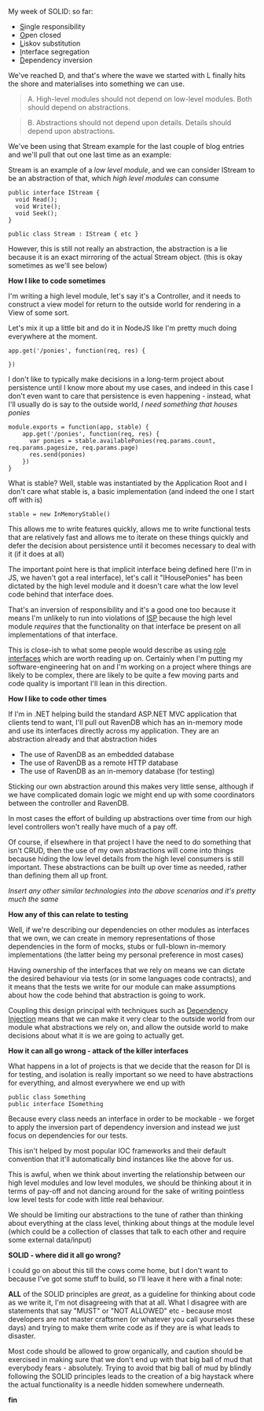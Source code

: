 My week of SOLID: so far:

- [S](/entries/my-relationship-with-solid---starting-with-s.html)ingle responsibility
- [O](/entries/my-relationship-with-solid---the-big-o.html)pen closed
- [L](/entries/my-relationship-with-solid---the-misunderstood-l.html)iskov substitution
- [I](/entries/my-relationship-with-solid---seeing-i-to-i.html)nterface segregation
- [D](#)ependency inversion

We've reached D, and that's where the wave we started with L finally hits the shore and materialises into something we can use.

  <blockquote>
A. High-level modules should not depend on low-level modules. Both should depend on abstractions.
  </blockquote>

  <blockquote>
B. Abstractions should not depend upon details. Details should depend upon abstractions.
  </blockquote>

We've been using that Stream example for the last couple of blog entries and we'll pull that out one last time as an example:

Stream is an example of a *low level module*, and we can consider IStream to be an abstraction of that, which *high level modules* can consume

    public interface IStream {
      void Read();
      void Write();
      void Seek();
    }

    public class Stream : IStream { etc }

However, this is still not really an abstraction, the abstraction is a lie because it is an exact mirroring of the actual Stream object. (this is okay sometimes as we'll see below)

**How I like to code sometimes**

I'm writing a high level module, let's say it's a Controller, and it needs to construct a view model for return to the outside world for rendering in a View of some sort. 

Let's mix it up a little bit and do it in NodeJS like I'm pretty much doing everywhere at the moment.

    app.get('/ponies', function(req, res) {

    })


I don't like to typically make decisions in a long-term project about persistence until I know more about my use cases, and indeed in this case I don't even want to care that persistence is even happening - instead, what I'll usually do is say to the outside world, *I need something that houses ponies*

    module.exports = function(app, stable) {
        app.get('/ponies', function(req, res) {
          var ponies = stable.availablePonies(req.params.count, req.params.pagesize, req.params.page)
          res.send(ponies)
        })
    }

What is stable? Well, stable was instantiated by the Application Root and I don't care what stable is, a basic implementation (and indeed the one I start off with is)

    stable = new InMemoryStable()

This allows me to write features quickly, allows me to write functional tests that are relatively fast and allows me to iterate on these things quickly and defer the decision about persistence until it becomes necessary to deal with it (if it does at all)

The important point here is that implicit interface being defined here (I'm in JS, we haven't got a real interface), let's call it "IHousePonies" has been dictated by the high level module and it doesn't care what the low level code behind that interface does.

That's an inversion of responsibility and it's a good one too because it means I'm unlikely to run into violations of [ISP](/entries/my-relationship-with-solid---seeing-i-to-i.html) because the high level module *requires* that the functionality on that interface be present on all implementations of that interface.

This is close-ish to what some people would describe as using [role interfaces](http://martinfowler.com/bliki/RoleInterface.html) which are worth reading up on. Certainly when I'm putting my software-engineering hat on and I'm working on a project where things are likely to be complex, there are likely to be quite a few moving parts and code quality is important I'll lean in this direction.

**How I like to code other times**

If I'm in .NET helping build the standard ASP.NET MVC application that clients tend to want, I'll pull out RavenDB which has an in-memory mode and use its interfaces directly across my application. They are an abstraction already and that abstraction hides

  - The use of RavenDB as an embedded database
  - The use of RavenDB as a remote HTTP database
  - The use of RavenDB as an in-memory database (for testing)

Sticking our own abstraction around this makes very little sense, although if we have complicated domain logic we might end up with some coordinators between the controller and RavenDB.

In most cases the effort of building up abstractions over time from our high level controllers won't really have much of a pay off.

Of course, if elsewhere in that project I have the need to do something that isn't CRUD, then the use of my own abstractions will come into things because hiding the low level details from the high level consumers is still important. These abstractions can be built up over time as needed, rather than defining them all up front.

*Insert any other similar technologies into the above scenarios and it's pretty much the same*

**How any of this can relate to testing**

Well, if we're describing our dependencies on other modules as interfaces that we own, we can create in memory representations of those dependencies in the form of mocks, stubs or full-blown in-memory implementations (the latter being my personal preference in most cases)

Having ownership of the interfaces that we rely on means we can dictate the desired behaviour via tests (or in some languages code contracts), and it means that the tests we write for our module can make assumptions about how the code behind that abstraction is going to work.

Coupling this design principal with techniques such as [Dependency Injection](http://en.wikipedia.org/wiki/Dependency_injection) means that we can make it very clear to the outside world from our module what abstractions we rely on, and allow the outside world to make decisions about what it is we are going to actually get.

**How it can all go wrong - attack of the killer interfaces**

What happens in a lot of projects is that we decide that the reason for DI is for testing, and isolation is really important so we need to have abstractions for everything, and almost everywhere we end up with

    public class Something
    public interface ISomething

Because every class needs an interface in order to be mockable - we forget to apply the inversion part of dependency inversion and instead we just focus on dependencies for our tests.

This isn't helped by most popular IOC frameworks and their default convention that it'll automatically bind instances like the above for us.

This is awful, when we think about inverting the relationship between our high level modules and low level modules, we should be thinking about it in terms of pay-off and not dancing around for the sake of writing pointless low level tests for code with little real behaviour.

We should be limiting our abstractions to the tune of rather than thinking about everything at the class level, thinking about things at the module level (which could be a collection of classes that talk to each other and require some external data/input)

**SOLID - where did it all go wrong?**

I could go on about this till the cows come home, but I don't want to because I've got some stuff to build, so I'll leave it here with a final note:

**ALL** of the SOLID principles are *great*, as a guideline for thinking about code as we write it, I'm not disagreeing with that at all. What I disagree with are statements that say "MUST" or "NOT ALLOWED" etc - because most developers are not master craftsmen (or whatever you call yourselves these days) and trying to make them write code as if they are is what leads to disaster.

Most code should be allowed to grow organically, and caution should be exercised in making sure that we don't end up with that big ball of mud that everybody fears - absolutely. Trying to avoid that big ball of mud by blindly following the SOLID principles leads to the creation of a big haystack where the actual functionality is a needle hidden somewhere underneath.

**fin**
